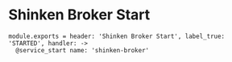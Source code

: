 
# Shinken Broker Start

    module.exports = header: 'Shinken Broker Start', label_true: 'STARTED', handler: ->
      @service_start name: 'shinken-broker'
